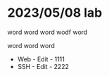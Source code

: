 # 2023/05/08 lab

word word
word wodf
word

word word
word

* Web - Edit - 1111
* SSH - Edit - 2222
